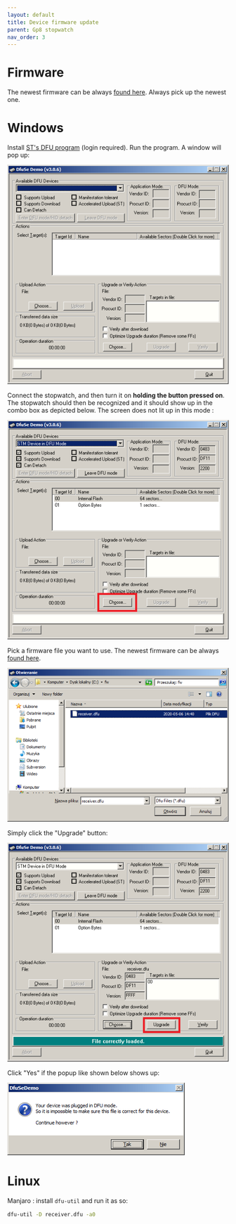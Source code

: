 ```yaml
---
layout: default
title: Device firmware update
parent: Gp8 stopwatch
nav_order: 3
---
```

# Firmware
The newest firmware can be always [found here](https://github.com/gp8-stopwatch/receiver-firmware/releases). Always pick up the newest one.

# Windows
Install [ST's DFU program](https://www.st.com/en/development-tools/stsw-stm32080.html) (login required). Run the program. A window will pop up:

![Main DFU window](01.png)

Connect the stopwatch, and then turn it on **holding the button pressed on**. The stopwatch should then be recognized and it should show up in the combo box as depicted below. The screen does not lit up in this mode :

![Stopwatch attached](02.png)

Pick a firmware file you want to use. The newest firmware can be always [found here](https://github.com/gp8-stopwatch/receiver-firmware/releases).

![Main DFU window](03.png)

Simply click the "Upgrade" button:

![Main DFU window](04.png)

Click "Yes" if the popup like shown below shows up:

![Main DFU window](05.png)

# Linux
Manjaro : install `dfu-util` and run it as so:

```sh
dfu-util -D receiver.dfu -a0
```
